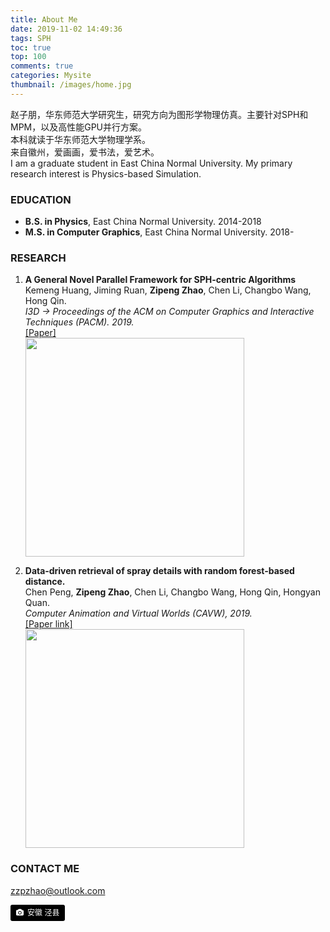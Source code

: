 ```yaml
---
title: About Me
date: 2019-11-02 14:49:36
tags: SPH
toc: true
top: 100
comments: true
categories: Mysite
thumbnail: /images/home.jpg
---
```

赵子朋，华东师范大学研究生，研究方向为图形学物理仿真。主要针对SPH和MPM，以及高性能GPU并行方案。    
本科就读于华东师范大学物理学系。    
来自徽州，爱画画，爱书法，爱艺术。    
I am a graduate student in East China Normal University. My primary research interest is Physics-based Simulation.   

### **EDUCATION**
- **B.S. in Physics**, East China Normal University. 2014-2018   
- **M.S. in Computer Graphics**, East China Normal University. 2018-   

### **RESEARCH**
1. **A General Novel Parallel Framework for SPH-centric Algorithms**   
   Kemeng Huang, Jiming Ruan, **Zipeng Zhao**, Chen Li, Changbo Wang, Hong Qin.    
   *I3D $\rightarrow$ Proceedings of the ACM on Computer Graphics and Interactive Techniques (PACM). 2019.*   
   [[Paper]](./paper/PACM.pdf)   
   <img src="/images/PCI_new.png" width="350px" /> 
   
2. **Data‐driven retrieval of spray details with random forest‐based distance.**  
   Chen Peng, **Zipeng Zhao**, Chen Li, Changbo Wang, Hong Qin, Hongyan Quan.    
   *Computer Animation and Virtual Worlds (CAVW), 2019.*    
   [[Paper link]](https://onlinelibrary.wiley.com/doi/abs/10.1002/cav.1901)   
   <img src="/images/casa_pc.jpg" width="350px" /> 

### **CONTACT ME**
zzpzhao@outlook.com


<p><a style="background-color:black;color:white;text-decoration:none;padding:4px 6px;font-size:12px;line-height:1.2;display:inline-block;border-radius:3px" target="_blank" rel="noopener noreferrer"><span style="display:inline-block;padding:2px 3px"><svg style="height:12px;width:auto;position:relative;vertical-align:middle;top:-1px;fill:white" viewBox="0 0 32 32"><title>unsplash-logo</title><path d="M20.8 18.1c0 2.7-2.2 4.8-4.8 4.8s-4.8-2.1-4.8-4.8c0-2.7 2.2-4.8 4.8-4.8 2.7.1 4.8 2.2 4.8 4.8zm11.2-7.4v14.9c0 2.3-1.9 4.3-4.3 4.3h-23.4c-2.4 0-4.3-1.9-4.3-4.3v-15c0-2.3 1.9-4.3 4.3-4.3h3.7l.8-2.3c.4-1.1 1.7-2 2.9-2h8.6c1.2 0 2.5.9 2.9 2l.8 2.4h3.7c2.4 0 4.3 1.9 4.3 4.3zm-8.6 7.5c0-4.1-3.3-7.5-7.5-7.5-4.1 0-7.5 3.4-7.5 7.5s3.3 7.5 7.5 7.5c4.2-.1 7.5-3.4 7.5-7.5z"></path></svg></span><span style="display:inline-block;padding:2px 3px">安徽 泾县</span></a></p>